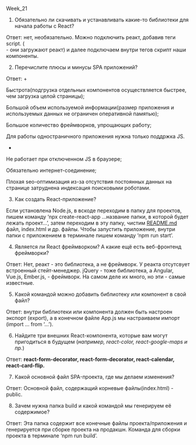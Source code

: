 Week_21

1. Обязательно ли скачивать и устанавливать какие-то библиотеки для начала работы с React?

Ответ: нет, необязательно. Можно подключить реакт, добавив теги script. (<script src="https://unpkg.com/react@17/umd/react.development.js" crossorigin></script>  
	<script src="https://unpkg.com/react-dom@17/umd/react-dom.development.js" crossorigin></script> - они загружают реакт) и далее подключаем внутри тегов скрипт наши компоненты.

2. Перечислите плюсы и минусы SPA приложений?

Ответ: +

Быстрота(подгрузка отдельных компонентов осуществляется быстрее, чем загрузка целой страницы);

Большой объем используемой информации(размер приложения и используемых данных не ограничен оперативной памятью);

Большое количество фреймворков, упрощающих работу;

Для работы одностраничного приложения нужна только поддржка JS.

-

Не работает при отключенном JS в браузере;

Обязательно интернет-соединение;

Плохая seo-оптимизация из-за отсутствия постоянных данных на странице затруднена индексация поисковыми роботами.

3. Как создать React-приложение?

Если установлена Node.js, в вскоде переходим в папку для проектов, пишем команду ‘npx create-react-app …название папки, в которой будет лежать проект…’, затем переходим в эту папку, чистим [README.md](http://README.md) файл, index.html и др. файлы. Чтобы запустить приложение, внутри папки с приложением в терминале пишем команду ‘npm run start’. 

4. Является ли React фреймворком? А какие ещё есть веб-фронтенд фреймворки?

Ответ: Нет, реакт - это библиотека, а не фреймворк. У реакта отсутсвует встроенный стейт-менеджер. jQuery - тоже библиотека, а Angular, Vue.js, Ember.js,  - фреймворк. На самом деле их много, но эти - самые известные.

5. Какой командой можно добавить библиотеку или компонент в свой файл?

Ответ: внутри библиотеки или компонента должен быть настроен экспорт (export), а в конечном файле App.js мы настраиваем импорт (import … from ‘…’).

6. Найдите три внешних React-компонента, которые вам могут пригодиться в будущем (*например, react-color, react-google-maps и пр.*)

Ответ: ****react-form-decorator, react-form-decorator, react-calendar, react-card-flip.****

7. Какой основной файл SPA-проекта, где мы делаем изменения?

Ответ: Основной файл, содержащий корневые файлы(index.html) - public.

8. Зачем нужна папка build и какой командой мы генерируем её содержимое?

Ответ: Эта папка содержит все конечные файлы проекта/приложения и генерируется при сборке проекта на продакшн. Команда для сборки проекта в терминале ‘npm run build’.